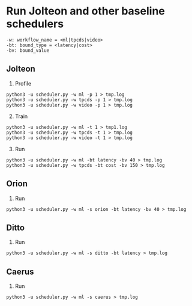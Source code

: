 # Run Jolteon and other baseline schedulers

```
-w: workflow_name = <ml|tpcds|video>
-bt: bound_type = <latency|cost>
-bv: bound_value
```

## Jolteon

1. Profile
```
python3 -u scheduler.py -w ml -p 1 > tmp.log
python3 -u scheduler.py -w tpcds -p 1 > tmp.log
python3 -u scheduler.py -w video -p 1 > tmp.log
```

2. Train
```
python3 -u scheduler.py -w ml -t 1 > tmp1.log
python3 -u scheduler.py -w tpcds -t 1 > tmp.log
python3 -u scheduler.py -w video -t 1 > tmp.log
```

3. Run
```
python3 -u scheduler.py -w ml -bt latency -bv 40 > tmp.log
python3 -u scheduler.py -w tpcds -bt cost -bv 150 > tmp.log
```

## Orion

1. Run
```
python3 -u scheduler.py -w ml -s orion -bt latency -bv 40 > tmp.log
```

## Ditto

1. Run
```
python3 -u scheduler.py -w ml -s ditto -bt latency > tmp.log
```

## Caerus

1. Run
```
python3 -u scheduler.py -w ml -s caerus > tmp.log
```